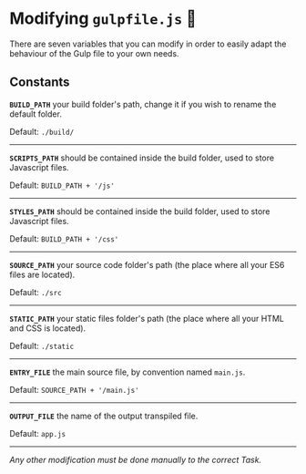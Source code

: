 # Modifying `gulpfile.js` :raised_hands:

There are seven variables that you can modify in order to easily adapt the behaviour
of the Gulp file to your own needs.

## Constants

**`BUILD_PATH`** your build folder's path, change it if you wish to rename the default folder. 

Default: `./build/`

***

**`SCRIPTS_PATH`** should be contained inside the build folder, used to store Javascript files. 

Default: `BUILD_PATH + '/js'`

***

**`STYLES_PATH`** should be contained inside the build folder, used to store Javascript files.

Default: `BUILD_PATH + '/css'`

***

**`SOURCE_PATH`** your source code folder's path (the place where all your ES6 files are located). 

Default: `./src`

***

**`STATIC_PATH`** your static files folder's path (the place where all your HTML and CSS is located). 

Default: `./static`

***

**`ENTRY_FILE`** the main source file, by convention named `main.js`.

Default: `SOURCE_PATH + '/main.js'`

***

**`OUTPUT_FILE`** the name of the output transpiled file. 

Default: `app.js`

***

*Any other modification must be done manually to the correct Task.*